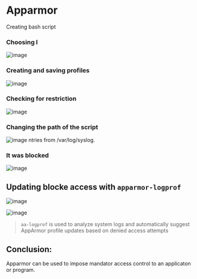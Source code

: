 # Apparmor


Creating bash script


### Choosing I
![image](https://github.com/user-attachments/assets/d58de706-397a-4f76-a532-4cb1305d9c78)

### Creating and saving profiles
![image](https://github.com/user-attachments/assets/ce29a52f-36ef-47cf-8d9c-7e5c75348054)


### Checking for restriction
![image](https://github.com/user-attachments/assets/670f540a-06d1-4ad6-8e2f-179e917b1ad9)


### Changing the path of the script
![image](https://github.com/user-attachments/assets/7a5a747a-a758-49c2-bb13-fb5cc446ae4e)
ntries from /var/log/syslog.

### It was blocked
![image](https://github.com/user-attachments/assets/b1ee53bc-2ba7-429e-b74c-ab4bafa8ef5c)


## Updating blocke access with `apparmor-logprof`
![image](https://github.com/user-attachments/assets/a283be92-10f4-4f9f-b3d4-9467a1e2eeea)

![image](https://github.com/user-attachments/assets/616bc1a1-741c-415f-82f0-a5010d2a8aad)

> `aa-logprof` is used to analyze system logs and automatically suggest AppArmor profile updates based on denied access attempts

## Conclusion:
Apparmor can be used to impose mandator access control to an applicaton or program.
